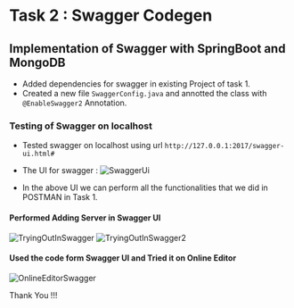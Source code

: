 # Task 2 : Swagger Codegen
## Implementation of Swagger with SpringBoot and MongoDB

* Added dependencies for swagger in existing Project of task 1.
* Created a new file ```SwaggerConfig.java``` and annotted the class with ```@EnableSwagger2``` Annotation.

### Testing of Swagger on localhost

* Tested swagger on localhost using url ```http://127.0.0.1:2017/swagger-ui.html#```
* The UI for swagger :
  ![SwaggerUi](https://user-images.githubusercontent.com/73234020/158131181-cf89b279-89d7-445a-b470-45b7b361822c.png)
  
* In the above UI we can perform all the functionalities that we did in POSTMAN in Task 1.

#### Performed Adding Server in Swagger UI
![TryingOutInSwagger](https://user-images.githubusercontent.com/73234020/158131589-79d374f6-58eb-4e0a-ad11-fe8f22dd71a5.png)
![TryingOutInSwagger2](https://user-images.githubusercontent.com/73234020/158131595-a0b6154b-3e98-4d89-95b0-0068e0eaeae3.png)

#### Used the code form Swagger UI and Tried it on Online Editor

![OnlineEditorSwagger](https://user-images.githubusercontent.com/73234020/158132378-cd0932ed-824c-490d-94f3-178223763cb6.png)


Thank You !!!
